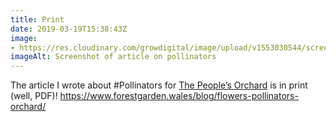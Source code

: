 ```yaml
---
title: Print
date: 2019-03-19T15:38:43Z
image: 
- https://res.cloudinary.com/growdigital/image/upload/v1553030544/screenshot-190319.png
imageAlt: Screenshot of article on pollinators
---
```


The article I wrote about #Pollinators for [The People’s Orchard](https://www.facebook.com/peoplesorchardstdogs/) is in print (well, PDF)! <https://www.forestgarden.wales/blog/flowers-pollinators-orchard/>
